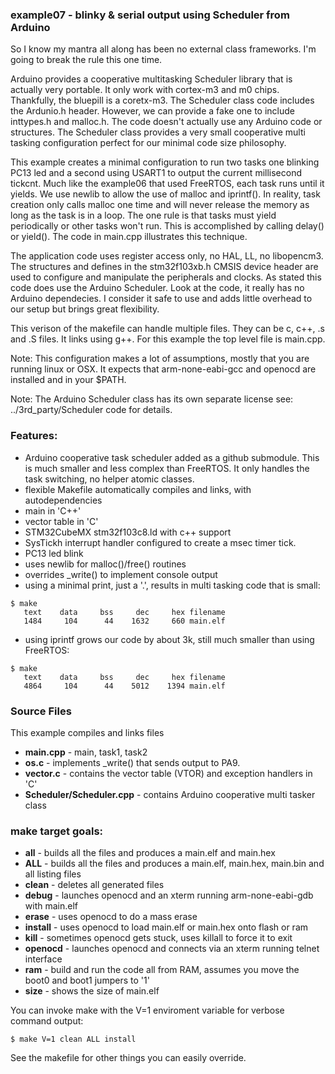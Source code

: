 ### example07 - blinky & serial output using Scheduler from Arduino

So I know my mantra all along has been no external class frameworks. I'm going to break the rule this one time.

Arduino provides a cooperative multitasking Scheduler library that is actually very portable. It only work with cortex-m3 and m0 chips. Thankfully, the bluepill is a coretx-m3.  The Scheduler class code includes the Ardunio.h header. However, we can provide a fake one to include inttypes.h and malloc.h. The code doesn't actually use any Arduino code or structures.  The Scheduler class provides a very small cooperative multi tasking configuration perfect for our minimal code size philosophy.

This example creates a minimal configuration to run two tasks one blinking PC13 led and a second using USART1 to output the current millisecond tickcnt. Much like the example06 that used FreeRTOS, each task runs until it yields.  We use newlib to allow the use of malloc and iprintf().  In reality, task creation only calls malloc one time and will never release the memory as long as the task is in a loop.  The one rule is that tasks must yield periodically or other tasks won't run. This is accomplished by calling delay() or yield().  The code in main.cpp illustrates this technique. 

The application code uses register access only, no HAL, LL, no libopencm3. The structures and defines in the stm32f103xb.h CMSIS device header are used to configure and manipulate the peripherals and clocks.  As stated this code does use the Arduino Scheduler. Look at the code, it really has no Arduino dependecies. I consider it safe to use and adds little overhead to our setup but brings great flexibility.

This verison of the makefile can handle multiple files. They can be c, c++, .s and .S files.  It links using g++. For this example the top level file is main.cpp.

Note: This configuration makes a lot of assumptions, mostly that you are running linux or OSX. It expects that arm-none-eabi-gcc and openocd are installed and in your $PATH.

Note: The Arduino Scheduler class has its own separate license see: ../3rd_party/Scheduler code for details.

### Features:

* Arduino cooperative task scheduler added as a github submodule. This is much smaller and less complex than FreeRTOS. It only handles the task switching, no helper atomic classes.
* flexible Makefile automatically compiles and links, with autodependencies
* main in 'C++'
* vector table in 'C'
* STM32CubeMX stm32f103c8.ld with c++ support
* SysTickh interrupt handler configured to create a msec timer tick.
* PC13 led blink
* uses newlib for malloc()/free() routines
* overrides _write() to implement console output
* using a minimal print, just a '.', results in multi tasking code that is small:
```
$ make
   text    data     bss     dec     hex filename
   1484     104      44    1632     660 main.elf
```
* using iprintf grows our code by about 3k, still much smaller than using FreeRTOS:
```
$ make
   text    data     bss     dec     hex filename
   4864     104      44    5012    1394 main.elf
```
### Source Files
This example compiles and links files 

  * **main.cpp** - main, task1, task2
  * **os.c** - implements _write() that sends output to PA9.
  * **vector.c** - contains the vector table (VTOR) and exception handlers in 'C'
  * **Scheduler/Scheduler.cpp** - contains Arduino cooperative multi tasker class

### make target goals:

* **all** - builds all the files and produces a main.elf and main.hex
* **ALL** - builds all the files and produces a main.elf, main.hex, main.bin and all listing files
* **clean** - deletes all generated files
* **debug** - launches openocd and an xterm running arm-none-eabi-gdb with main.elf
* **erase** - uses openocd to do a mass erase
* **install** - uses openocd to load main.elf or main.hex onto flash or ram
* **kill** - sometimes openocd gets stuck, uses killall to force it to exit
* **openocd** - launches openocd and connects via an xterm running telnet interface
* **ram** - build and run the code all from RAM, assumes you move the boot0 and boot1 jumpers to '1'
* **size** - shows the size of main.elf

You can invoke make with the V=1 enviroment variable for verbose command output:

`$ make V=1 clean ALL install
`

See the makefile for other things you can easily override.
